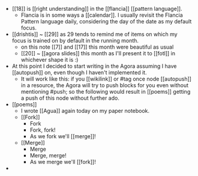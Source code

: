 - [[18]] is [[right understanding]] in the [[flancia]] [[pattern language]].
  - Flancia is in some ways a [[calendar]]. I usually revisit the Flancia Pattern language daily, considering the day of the date as my default focus.
- [[drishtis]] ~ [[29]] as 29 tends to remind me of items on which my focus is trained on by default in the running month.
  - on this note [[7]] and [[17]] this month were beautiful as usual
  - [[20]] ~ [[agora slides]] this month as I'll present it to [[fotl]] in whichever shape it is :)
- At this point I decided to start writing in the Agora assuming I have [[autopush]] on, even though I haven't implemented it.
  - It will work like this: if you [[wikilink]] or #tag once node [[autopush]] in a resource, the Agora will try to push blocks for you even without mentioning #push; so the following would result in [[poems]] getting a push of this node without further ado.
- [[poems]]
  - I wrote [[Agua]] again today on my paper notebook.
  - [[Fork]]
    - Fork
    - Fork, fork!
    - As we fork we'll [[merge]]!
  - [[Merge]]
    - Merge
    - Merge, merge!
    - As we merge we'll [[fork]]!
-
